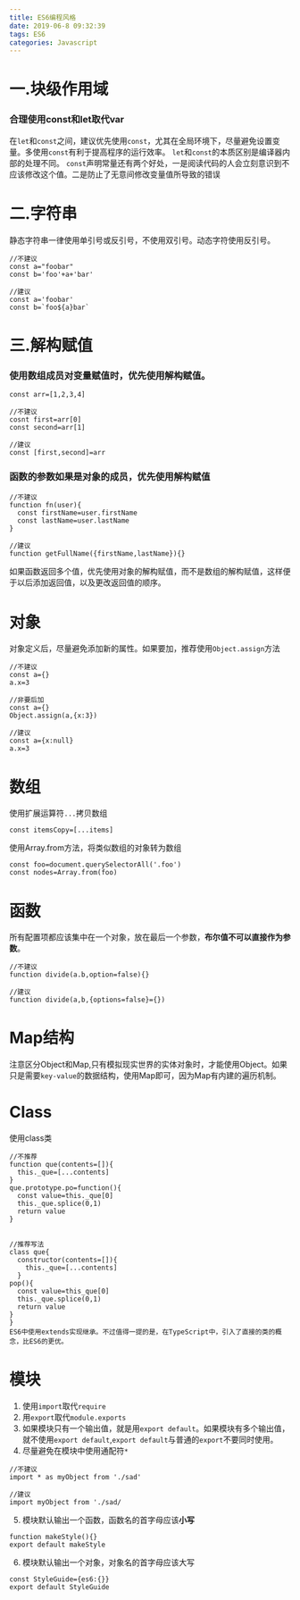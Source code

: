 ```yaml
---
title: ES6编程风格
date: 2019-06-8 09:32:39
tags: ES6
categories: Javascript
---
```

# 一.块级作用域
### 合理使用const和let取代var
在`let`和`const`之间，建议优先使用`const`，尤其在全局环境下，尽量避免设置变量。多使用`const`有利于提高程序的运行效率。
`let`和`const`的本质区别是编译器内部的处理不同。
`const`声明常量还有两个好处，一是阅读代码的人会立刻意识到不应该修改这个值。二是防止了无意间修改变量值所导致的错误

# 二.字符串
静态字符串一律使用单引号或反引号，不使用双引号。动态字符使用反引号。
```
//不建议
const a="foobar"
const b='foo'+a+'bar'

//建议
const a='foobar'
const b=`foo${a}bar`
```

# 三.解构赋值
### 使用数组成员对变量赋值时，优先使用解构赋值。
```
const arr=[1,2,3,4]

//不建议
cosnt first=arr[0]
const second=arr[1]

//建议
const [first,second]=arr
```

### 函数的参数如果是对象的成员，优先使用解构赋值
```
//不建议
function fn(user){
  const firstName=user.firstName
  const lastName=user.lastName
}

//建议
function getFullName({firstName,lastName}){}
```
如果函数返回多个值，优先使用对象的解构赋值，而不是数组的解构赋值，这样便于以后添加返回值，以及更改返回值的顺序。

# 对象
对象定义后，尽量避免添加新的属性。如果要加，推荐使用`Object.assign`方法
```
//不建议
const a={}
a.x=3

//非要后加
const a={}
Object.assign(a,{x:3})

//建议
const a={x:null}
a.x=3
```

# 数组
使用扩展运算符`...`拷贝数组
```
const itemsCopy=[...items]
```
使用Array.from方法，将类似数组的对象转为数组
```
const foo=document.querySelectorAll('.foo')
const nodes=Array.from(foo)
```

# 函数
所有配置项都应该集中在一个对象，放在最后一个参数，**布尔值不可以直接作为参数**。
```
//不建议
function divide(a.b,option=false){}

//建议
function divide(a,b,{options=false}={})
```

# Map结构
注意区分Object和Map,只有模拟现实世界的实体对象时，才能使用Object。如果只是需要`key-value`的数据结构，使用Map即可，因为Map有内建的遍历机制。

# Class
使用class类
```
//不推荐
function que(contents=[]){
  this._que=[...contents]
}
que.prototype.po=function(){
  const value=this._que[0]
  this._que.splice(0,1)
  return value
}


//推荐写法
class que{
  constructor(contents=[]){
    this._que=[...contents]
  }
pop(){
  const value=this_que[0]
  this._que.splice(0,1)
  return value
}
}
ES6中使用extends实现继承。不过值得一提的是，在TypeScript中，引入了直接的类的概念，比ES6的更优。
```

# 模块
1. 使用`import`取代`require`
2. 用`export`取代`module.exports`
3. 如果模块只有一个输出值，就是用`export default`。如果模块有多个输出值，就不使用`export default`,`export default`与普通的`export`不要同时使用。
4. 尽量避免在模块中使用通配符`*`
```
//不建议
import * as myObject from './sad'

//建议
import myObject from './sad/
```
5. 模块默认输出一个函数，函数名的首字母应该**小写**
```
function makeStyle(){}
export default makeStyle
```

6. 模块默认输出一个对象，对象名的首字母应该大写
```
const StyleGuide={es6:{}}
export default StyleGuide
```

